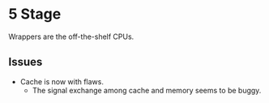 # 5 Stage

Wrappers are the off-the-shelf CPUs.

## Issues

-   Cache is now with flaws.
    -   The signal exchange among cache and memory seems to be buggy.
